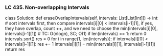 ### LC 435. Non-overlapping Intervals
class Solution:
    def eraseOverlapIntervals(self, intervals: List[List[int]]) -> int:
        # sort intervals first, then compare intervals[i][0] < intervals[i-1][1], if yes, they have overlap, count ++, and we need to choose the min(intervals[i][0], intervals[i-1][1])
        # TC: O(nlogn), SC; O(1)
        if len(intervals) == 1: return 0
        intervals.sort()
        res = 0
        for i in range(1, len(intervals)):
            if intervals[i][0] < intervals[i-1][1]:
                res += 1
                intervals[i][1] = min(intervals[i][1], intervals[i-1][1])
        return res